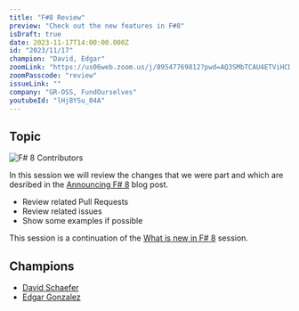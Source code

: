 ```yaml
---
title: "F#8 Review"
preview: "Check out the new features in F#8"
isDraft: true
date: 2023-11-17T14:00:00.000Z
id: "2023/11/17"
champion: "David, Edgar"
zoomLink: "https://us06web.zoom.us/j/89547769812?pwd=AQ3SMbTCAU4ETViHCDJgf4STcMSaN1.1"
zoomPasscode: "review"
issueLink: ""
company: "GR-OSS, FundOurselves"
youtubeId: "lHj8YSu_04A"
---
```


## Topic

![F# 8 Contributors](../images/sessions/fsharp8-contributors.png)

In this session we will review the changes that we were part and which are desribed in the [Announcing F# 8](https://devblogs.microsoft.com/dotnet/announcing-fsharp-8/) blog post.

- Review related Pull Requests
- Review related issues
- Show some examples if possible

This session is a continuation of the [What is new in F# 8](https://amplifying-fsharp.github.io/sessions/2023/10/20/) session.

## Champions

- [David Schaefer](https://github.com/dawedawe)
- [Edgar Gonzalez](https://github.com/edgarfgp)
